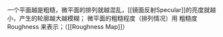 一个平面越是粗糙，微平面的排列就越混乱，[[镜面反射Specular]]的亮度就越小，产生的轮廓越大越模糊；
微平面的粗糙程度（排列情况）用 粗糙度 Roughness 来表示；（[[Roughness Map]]）